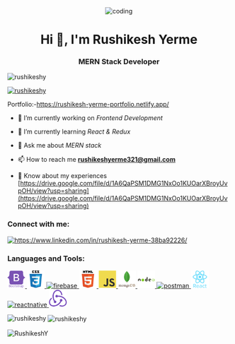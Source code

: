 <center><img src="https://camo.githubusercontent.com/2dcf1a73f7dcb84e53882d821de7b61d4362388b92e1f9d974563c489abeb342/68747470733a2f2f6d69726f2e6d656469756d2e636f6d2f6d61782f3730302f302a4647443642557a7a5a7331564a4c75592e676966" alt="coding"></center>

<h1 align="center">Hi 👋, I'm Rushikesh Yerme</h1>
<h3 align="center">MERN Stack Developer</h3>

<p align="left"> <img src="https://komarev.com/ghpvc/?username=rushikeshy&label=Profile%20views&color=0e75b6&style=flat" alt="rushikeshy" /> </p>

<p align="left"> <a href="https://github.com/ryo-ma/github-profile-trophy"><img src="https://github-profile-trophy.vercel.app/?username=rushikeshy" alt="rushikeshy" /></a> </p>


<p>Portfolio:-<a href="https://rushikesh-yerme-portfolio.netlify.app/" target:"_blank">https://rushikesh-yerme-portfolio.netlify.app/</a></p>

- 🔭 I’m currently working on *Frontend Development*

- 🌱 I’m currently learning *React & Redux*

- 💬 Ask me about *MERN stack*

- 📫 How to reach me **rushikeshyerme321@gmail.com**

- 📄 Know about my experiences [https://drive.google.com/file/d/1A6QaPSM1DMG1NxOo1KUOarXBroyUvpOH/view?usp=sharing](https://drive.google.com/file/d/1A6QaPSM1DMG1NxOo1KUOarXBroyUvpOH/view?usp=sharing)

<h3 align="left">Connect with me:</h3>
<p align="left">
<a href="https://linkedin.com/in/https://www.linkedin.com/in/rushikesh-yerme-38ba92226/" target="blank"><img align="center" src="https://raw.githubusercontent.com/rahuldkjain/github-profile-readme-generator/master/src/images/icons/Social/linked-in-alt.svg" alt="https://www.linkedin.com/in/rushikesh-yerme-38ba92226/" height="30" width="40" /></a>
</p>

<h3 align="left">Languages and Tools:</h3>
<p align="left"> <a href="https://getbootstrap.com" target="_blank" rel="noreferrer"> <img src="https://raw.githubusercontent.com/devicons/devicon/master/icons/bootstrap/bootstrap-plain-wordmark.svg" alt="bootstrap" width="40" height="40"/> </a> <a href="https://www.w3schools.com/css/" target="_blank" rel="noreferrer"> <img src="https://raw.githubusercontent.com/devicons/devicon/master/icons/css3/css3-original-wordmark.svg" alt="css3" width="40" height="40"/> </a> <a href="https://firebase.google.com/" target="_blank" rel="noreferrer"> <img src="https://www.vectorlogo.zone/logos/firebase/firebase-icon.svg" alt="firebase" width="40" height="40"/> </a> <a href="https://www.w3.org/html/" target="_blank" rel="noreferrer"> <img src="https://raw.githubusercontent.com/devicons/devicon/master/icons/html5/html5-original-wordmark.svg" alt="html5" width="40" height="40"/> </a> <a href="https://developer.mozilla.org/en-US/docs/Web/JavaScript" target="_blank" rel="noreferrer"> <img src="https://raw.githubusercontent.com/devicons/devicon/master/icons/javascript/javascript-original.svg" alt="javascript" width="40" height="40"/> </a> <a href="https://www.mongodb.com/" target="_blank" rel="noreferrer"> <img src="https://raw.githubusercontent.com/devicons/devicon/master/icons/mongodb/mongodb-original-wordmark.svg" alt="mongodb" width="40" height="40"/> </a> <a href="https://nodejs.org" target="_blank" rel="noreferrer"> <img src="https://raw.githubusercontent.com/devicons/devicon/master/icons/nodejs/nodejs-original-wordmark.svg" alt="nodejs" width="40" height="40"/> </a> <a href="https://postman.com" target="_blank" rel="noreferrer"> <img src="https://www.vectorlogo.zone/logos/getpostman/getpostman-icon.svg" alt="postman" width="40" height="40"/> </a> <a href="https://reactjs.org/" target="_blank" rel="noreferrer"> <img src="https://raw.githubusercontent.com/devicons/devicon/master/icons/react/react-original-wordmark.svg" alt="react" width="40" height="40"/> </a> <a href="https://reactnative.dev/" target="_blank" rel="noreferrer"> <img src="https://reactnative.dev/img/header_logo.svg" alt="reactnative" width="40" height="40"/> </a> <a href="https://redux.js.org" target="_blank" rel="noreferrer"> <img src="https://raw.githubusercontent.com/devicons/devicon/master/icons/redux/redux-original.svg" alt="redux" width="40" height="40"/> </a> </p>

<p><img align="left" src="https://github-readme-stats.vercel.app/api/top-langs?username=rushikeshy&show_icons=true&locale=en&layout=compact" alt="rushikeshy" /></p>

<p>&nbsp;<img align="center" src="https://github-readme-stats.vercel.app/api?username=rushikeshy&show_icons=true&locale=en" alt="rushikeshy" /></p>

<p><img align="center" src="https://github-readme-streak-stats.herokuapp.com/?user=RushikeshY&" alt="RushikeshY" /></p>
